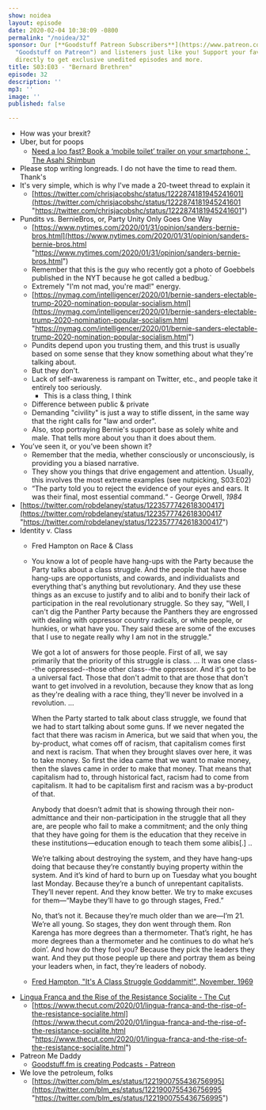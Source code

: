 ```yaml
---
show: noidea
layout: episode
date: 2020-02-04 10:38:09 -0800
permalink: "/noidea/32"
sponsor: Our [**Goodstuff Patreon Subscribers**](https://www.patreon.com/goodstuff
  "Goodstuff on Patreon") and listeners just like you! Support your favorite podcasts
  directly to get exclusive unedited episodes and more.
title: S03:E03 - "Bernard Brethren"
episode: 32
description: ''
mp3: ''
image: ''
published: false

---
```

* How was your brexit?
* Uber, but for poops
  * [Need a loo fast? Book a ‘mobile toilet’ trailer on your smartphone：The Asahi Shimbun](http://www.asahi.com/ajw/articles/AJ202001260004.html)
* Please stop writing longreads. I do not have the time to read them. Thank's
* It's very simple, which is why I've made a 20-tweet thread to explain it
  * [https://twitter.com/chrisjacobshc/status/1222874181945241601](https://twitter.com/chrisjacobshc/status/1222874181945241601 "https://twitter.com/chrisjacobshc/status/1222874181945241601")
* Pundits vs. BernieBros, or, Party Unity Only Goes One Way
  * [https://www.nytimes.com/2020/01/31/opinion/sanders-bernie-bros.html](https://www.nytimes.com/2020/01/31/opinion/sanders-bernie-bros.html "https://www.nytimes.com/2020/01/31/opinion/sanders-bernie-bros.html")
  * Remember that this is the guy who recently got a photo of Goebbels published in the NYT because he got called a bedbug.\`
  * Extremely "I'm not mad, you're mad!" energy.
  * [https://nymag.com/intelligencer/2020/01/bernie-sanders-electable-trump-2020-nomination-popular-socialism.html](https://nymag.com/intelligencer/2020/01/bernie-sanders-electable-trump-2020-nomination-popular-socialism.html "https://nymag.com/intelligencer/2020/01/bernie-sanders-electable-trump-2020-nomination-popular-socialism.html")
  * Pundits depend upon you trusting them, and this trust is usually based on some sense that they know something about what they're talking about.
  * But they don't.
  * Lack of self-awareness is rampant on Twitter, etc., and people take it entirely too seriously.
    * This is a class thing, I think
  * Difference between public & private
  * Demanding "civility" is just a way to stifle dissent, in the same way that the right calls for "law and order".
  * Also, stop portraying Bernie's support base as solely white and male. That tells more about you than it does about them.
* You’ve seen it, or you’ve been shown it?
  * Remember that the media, whether consciously or unconsciously, is providing you a biased narrative.
  * They show you things that drive engagement and attention. Usually, this involves the most extreme examples (see nutpicking, S03:E02)
  * “The party told you to reject the evidence of your eyes and ears. It was their final, most essential command.“ - George Orwell, _1984_
* [https://twitter.com/robdelaney/status/1223577742618300417](https://twitter.com/robdelaney/status/1223577742618300417 "https://twitter.com/robdelaney/status/1223577742618300417")
* Identity v. Class
  * Fred Hampton on Race & Class
  * You know a lot of people have hang-ups with the Party because the Party talks about a class struggle. And the people that have those hang-ups are opportunists, and cowards, and individualists and everything that's anything but revolutionary. And they use these things as an excuse to justify and to alibi and to bonify their lack of participation in the real revolutionary struggle. So they say, "Well, I can't dig the Panther Party because the Panthers they are engrossed with dealing with oppressor country radicals, or white people, or hunkies, or what have you. They said these are some of the excuses that I use to negate really why I am not in the struggle."  
      
    We got a lot of answers for those people. First of all, we say primarily that the priority of this struggle is class. ... It was one class--the oppressed--those other class--the oppressor. And it's got to be a universal fact. Those that don't admit to that are those that don't want to get involved in a revolution, because they know that as long as they're dealing with a race thing, they'll never be involved in a revolution. ...  
      
    When the Party started to talk about class struggle, we found that we had to start talking about some guns. If we never negated the fact that there was racism in America, but we said that when you, the by-product, what comes off of racism, that capitalism comes first and next is racism. That when they brought slaves over here, it was to take money. So first the idea came that we want to make money, then the slaves came in order to make that money. That means that capitalism had to, through historical fact, racism had to come from capitalism. It had to be capitalism first and racism was a by-product of that.  
      
    Anybody that doesn’t admit that is showing through their non-admittance and their non-participation in the struggle that all they are, are people who fail to make a commitment; and the only thing that they have going for them is the education that they receive in these institutions—education enough to teach them some alibis\[.\] ..  
      
    We’re talking about destroying the system, and they have hang-ups doing that because they’re constantly buying property within the system. And it’s kind of hard to burn up on Tuesday what you bought last Monday. Because they’re a bunch of unrepentant capitalists. They’ll never repent. And they know better. We try to make excuses for them—“Maybe they’ll have to go through stages, Fred.”  
      
    No, that’s not it. Because they’re much older than we are—I’m 21. We’re all young. So stages, they don went through them. Ron Karenga has more degrees than a thermometer. That’s right, he has more degrees than a thermometer and he continues to do what he’s doin’. And how do they fool you? Because they pick the leaders they want. And they put those people up there and portray them as being your leaders when, in fact, they’re leaders of nobody.
  * [Fred Hampton, "It's A Class Struggle Goddammit!", November, 1969](http://www.lfks.net/en/content/fred-hampton-its-class-struggle-goddammit-november-1969)
* [Lingua Franca and the Rise of the Resistance Socialite - The Cut](https://www.notion.so/S03-E03-31fa291c832a40938c7b57a9de572e28#724aabb06b43442bb311b6b218710647)
  * [https://www.thecut.com/2020/01/lingua-franca-and-the-rise-of-the-resistance-socialite.html](https://www.thecut.com/2020/01/lingua-franca-and-the-rise-of-the-resistance-socialite.html "https://www.thecut.com/2020/01/lingua-franca-and-the-rise-of-the-resistance-socialite.html")
* Patreon Me Daddy
  * [Goodstuff.fm is creating Podcasts - Patreon](https://www.patreon.com/goodstuff/posts)
* We love the petroleum, folks
  * [https://twitter.com/blm_es/status/1221900755436756995](https://twitter.com/blm_es/status/1221900755436756995 "https://twitter.com/blm_es/status/1221900755436756995")